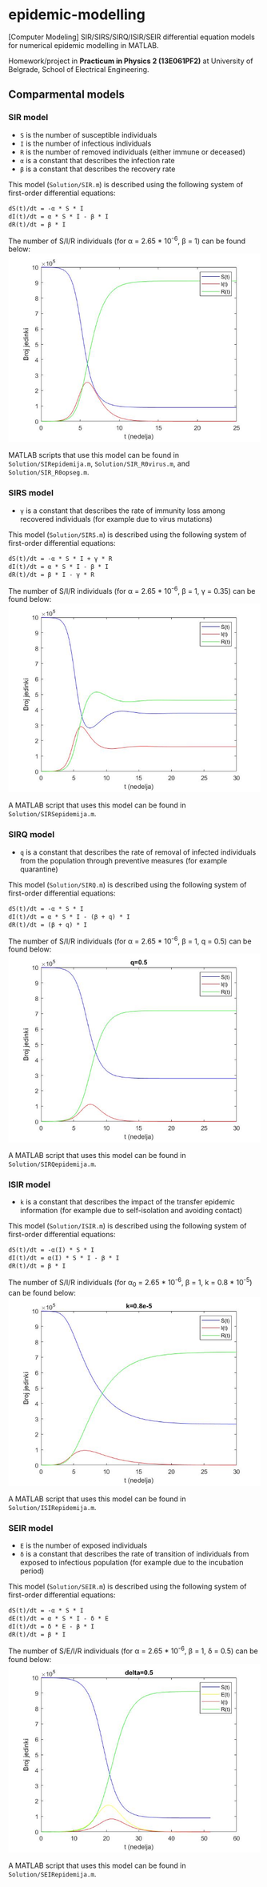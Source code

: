 # epidemic-modelling
[Computer Modeling] SIR/SIRS/SIRQ/ISIR/SEIR differential equation models for numerical epidemic modelling in MATLAB.

Homework/project in **Practicum in Physics 2 (13E061PF2)** at University of Belgrade, School of Electrical Engineering.

## Comparmental models

### SIR model

- `S` is the number of susceptible individuals
- `I` is the number of infectious individuals
- `R` is the number of removed individuals (either immune or deceased)
- `α` is a constant that describes the infection rate
- `β` is a constant that describes the recovery rate

This model (`Solution/SIR.m`) is described using the following system of first-order differential equations:
```
dS(t)/dt = -α * S * I
dI(t)/dt = α * S * I - β * I
dR(t)/dt = β * I
```

The number of S/I/R individuals (for α = 2.65 * 10<sup>-6</sup>, β = 1) can be found below:
![image info](Charts/1.jpg)

MATLAB scripts that use this model can be found in `Solution/SIRepidemija.m`, `Solution/SIR_R0virus.m`, and `Solution/SIR_R0opseg.m`.

### SIRS model

- `γ` is a constant that describes the rate of immunity loss among recovered individuals (for example due to virus mutations)

This model (`Solution/SIRS.m`) is described using the following system of first-order differential equations:
```
dS(t)/dt = -α * S * I + γ * R
dI(t)/dt = α * S * I - β * I
dR(t)/dt = β * I - γ * R
```

The number of S/I/R individuals (for α = 2.65 * 10<sup>-6</sup>, β = 1, γ = 0.35) can be found below:
![image info](Charts/4.jpg)

A MATLAB script that uses this model can be found in `Solution/SIRSepidemija.m`.

### SIRQ model

- `q` is a constant that describes the rate of removal of infected individuals from the population
through preventive measures (for example quarantine)

This model (`Solution/SIRQ.m`) is described using the following system of first-order differential equations:
```
dS(t)/dt = -α * S * I
dI(t)/dt = α * S * I - (β + q) * I
dR(t)/dt = (β + q) * I
```

The number of S/I/R individuals (for α = 2.65 * 10<sup>-6</sup>, β = 1, q = 0.5) can be found below:
![image info](Charts/5_2.jpg)

A MATLAB script that uses this model can be found in `Solution/SIRQepidemija.m`.

### ISIR model

- `k` is a constant that describes the impact of the transfer epidemic information (for example due to self-isolation and avoiding contact)

This model (`Solution/ISIR.m`) is described using the following system of first-order differential equations:
```
dS(t)/dt = -α(I) * S * I
dI(t)/dt = α(I) * S * I - β * I
dR(t)/dt = β * I
```

The number of S/I/R individuals (for α<sub>0</sub> = 2.65 * 10<sup>-6</sup>, β = 1, k = 0.8 * 10<sup>-5</sup>) can be found below:
![image info](Charts/6_2.jpg)

A MATLAB script that uses this model can be found in `Solution/ISIRepidemija.m`.

### SEIR model

- `E` is the number of exposed individuals
- `δ` is a constant that describes the rate of transition of individuals from exposed to infectious population (for example due to the incubation period)

This model (`Solution/SEIR.m`) is described using the following system of first-order differential equations:
```
dS(t)/dt = -α * S * I
dE(t)/dt = α * S * I - δ * E
dI(t)/dt = δ * E - β * I
dR(t)/dt = β * I
```

The number of S/E/I/R individuals (for α = 2.65 * 10<sup>-6</sup>, β = 1, δ = 0.5) can be found below:
![image info](Charts/7_2.jpg)

A MATLAB script that uses this model can be found in `Solution/SEIRepidemija.m`.
